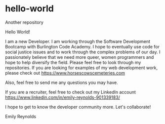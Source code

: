 # hello-world
Another repository


Hello World!

I am a new Developer. I am working through the Software Development Bootcamp with Burlington Code Academy. I hope to eventually use code for social justice issues and to work through the complex problems of our day. I passionately believe that we need more queer, women programmers and hope to help diversify the field. Please feel free to look through my repositories. If you are looking for examples of my web development work, please check out https://www.horsescowscemeteries.com

Also, feel free to send me any questions you may have. 

If you are a recruiter, feel free to check out my LinkedIn account https://www.linkedin.com/in/emily-reynolds-901339183/

I hope to get to know the developer community more. Let's collaborate!

Emily Reynolds
